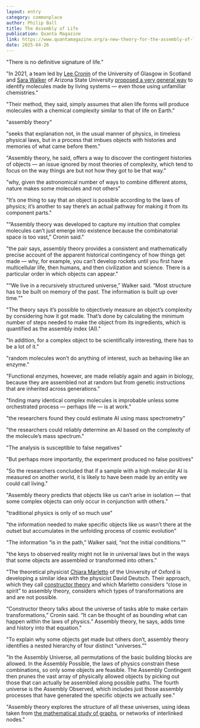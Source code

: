 ```yaml
---
layout: entry
category: commonplace
author: Philip Ball
title: The Assembly of Life
publication: Quanta Magazine
link: https://www.quantamagazine.org/a-new-theory-for-the-assembly-of-life-in-the-universe-20230504/
date: 2025-04-26
---
```


"There is no definitive signature of life."

"In 2021, a team led by [Lee Cronin](https://www.chem.gla.ac.uk/cronin/) of the University of Glasgow in Scotland and [Sara Walker](https://search.asu.edu/profile/1731899) of Arizona State University [proposed a very general way](https://www.nature.com/articles/s41467-021-23258-x) to identify molecules made by living systems — even those using unfamiliar chemistries."

"Their method, they said, simply assumes that alien life forms will produce molecules with a chemical complexity similar to that of life on Earth."

"assembly theory"

"seeks that explanation not, in the usual manner of physics, in timeless physical laws, but in a process that imbues objects with histories and memories of what came before them."

"Assembly theory, he said, offers a way to discover the contingent histories of objects — an issue ignored by most theories of complexity, which tend to focus on the way things are but not how they got to be that way."

"why, given the astronomical number of ways to combine different atoms, nature makes some molecules and not others"

"It’s one thing to say that an object is possible according to the laws of physics; it’s another to say there’s an actual pathway for making it from its component parts."

"“Assembly theory was developed to capture my intuition that complex molecules can’t just emerge into existence because the combinatorial space is too vast,” Cronin said."

"the pair says, assembly theory provides a consistent and mathematically precise account of the apparent historical contingency of how things get made — why, for example, you can’t develop rockets until you first have multicellular life, then humans, and then civilization and science. There is a particular order in which objects can appear."

"“We live in a recursively structured universe,” Walker said. “Most structure has to be built on memory of the past. The information is built up over time.”"

"The theory says it’s possible to objectively measure an object’s complexity by considering how it got made. That’s done by calculating the minimum number of steps needed to make the object from its ingredients, which is quantified as the assembly index (AI)."

"In addition, for a complex object to be scientifically interesting, there has to be a lot of it."

"random molecules won’t do anything of interest, such as behaving like an enzyme."

"Functional enzymes, however, are made reliably again and again in biology, because they are assembled not at random but from genetic instructions that are inherited across generations."

"finding many identical complex molecules is improbable unless some orchestrated process — perhaps life — is at work."

"the researchers found they could estimate AI using mass spectrometry"

"the researchers could reliably determine an AI based on the complexity of the molecule’s mass spectrum."

"The analysis is susceptible to false negatives"

"But perhaps more importantly, the experiment produced no false positives"

"So the researchers concluded that if a sample with a high molecular AI is measured on another world, it is likely to have been made by an entity we could call living."

"Assembly theory predicts that objects like us can’t arise in isolation — that some complex objects can only occur in conjunction with others."

"traditional physics is only of so much use"

"the information needed to make specific objects like us wasn’t there at the outset but accumulates in the unfolding process of cosmic evolution"

"The information “is in the path,” Walker said, “not the initial conditions.”"

"the keys to observed reality might not lie in universal laws but in the ways that some objects are assembled or transformed into others."

"The theoretical physicist [Chiara Marletto](https://www.quantamagazine.org/with-constructor-theory-chiara-marletto-invokes-the-impossible-20210429/) of the University of Oxford is developing a similar idea with the physicist David Deutsch. Their approach, which they call [constructor theory](https://www.quantamagazine.org/physicists-trace-the-rise-in-entropy-to-quantum-information-20220526/) and which Marletto considers “close in spirit” to assembly theory, considers which types of transformations are and are not possible.

“Constructor theory talks about the universe of tasks able to make certain transformations,” Cronin said. “It can be thought of as bounding what can happen within the laws of physics.” Assembly theory, he says, adds time and history into that equation."

"To explain why some objects get made but others don’t, assembly theory identifies a nested hierarchy of four distinct “universes.”"

"In the Assembly Universe, all permutations of the basic building blocks are allowed. In the Assembly Possible, the laws of physics constrain these combinations, so only some objects are feasible. The Assembly Contingent then prunes the vast array of physically allowed objects by picking out those that can actually be assembled along possible paths. The fourth universe is the Assembly Observed, which includes just those assembly processes that have generated the specific objects we actually see."

"Assembly theory explores the structure of all these universes, using ideas taken from [the mathematical study of graphs](https://www.mdpi.com/1099-4300/24/7/884), or networks of interlinked nodes."
